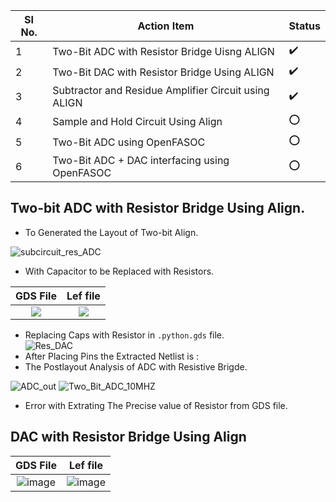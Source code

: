 |SI No.|Action Item|Status|
|------|-----------|------|
|1     |Two-Bit ADC with Resistor Bridge Uisng ALIGN|:heavy_check_mark:|
|2     |Two-Bit DAC with Resistor Bridge Using ALIGN|:heavy_check_mark:|
|3     |Subtractor and Residue Amplifier Circuit using ALIGN|:heavy_check_mark:|
|4     |Sample and Hold Circuit Using Align|:o:|
|5     |Two-Bit ADC using OpenFASOC|:o:|
|6     |Two-Bit ADC + DAC interfacing using OpenFASOC |:o:|
## Two-bit ADC with Resistor Bridge Using Align.
- To Generated the Layout of Two-bit Align.<br/>

![subcircuit_res_ADC](https://user-images.githubusercontent.com/53760504/232196645-ec8aac03-fcd2-4934-8774-0f69ade9bc08.png)

- With Capacitor to be Replaced with Resistors.<br/>


|     GDS File                |      Lef file              |
:----------------------------:|:---------------------------:
![](https://user-images.githubusercontent.com/53760504/232196349-02da5f11-5643-4d46-b19f-d0eef5cbf0ca.png)|![](https://user-images.githubusercontent.com/53760504/232196339-210599a1-395b-48d7-aebe-ed94e97cb183.png)

- Replacing Caps with Resistor in `.python.gds` file.<br/>
![Res_DAC](https://user-images.githubusercontent.com/53760504/232196434-074579e5-07fd-4d79-b48b-149eb0c5fe54.png)
- After Placing Pins the Extracted Netlist is :<br/>
- The Postlayout Analysis of ADC with Resistive Brigde.

![ADC_out](https://user-images.githubusercontent.com/53760504/232196731-f6792f2a-0a36-4ce6-9a8e-afd1495b32e8.png)
![Two_Bit_ADC_10MHZ](https://user-images.githubusercontent.com/53760504/232196734-9d4113c2-bba9-49f5-9f2b-442952c39b28.png)
- Error with Extrating The Precise value of Resistor from GDS file.<br/>
## DAC with Resistor Bridge Using Align

|     GDS File                |      Lef file              |
:----------------------------:|:---------------------------:
![image](https://user-images.githubusercontent.com/53760504/232197349-6cc88cbc-bcd4-4e96-8e98-4795582ca077.png)|![image](https://user-images.githubusercontent.com/53760504/232197224-e1f26c43-a7d8-45e8-9b1d-c01b48a24a03.png)|

